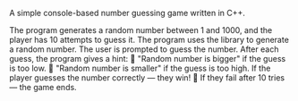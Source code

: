 A simple console-based number guessing game written in C++.

The program generates a random number between 1 and 1000, and the player has 10 attempts to guess it.
The program uses the <random> library to generate a random number.
The user is prompted to guess the number.
After each guess, the program gives a hint:
🔼 "Random number is bigger" if the guess is too low.
🔽 "Random number is smaller" if the guess is too high.
If the player guesses the number correctly — they win! 🎉
If they fail after 10 tries — the game ends.
